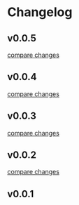 # Changelog


## v0.0.5

[compare changes](https://github.com/ChibaLLC/armon/compare/v0.0.4...v0.0.5)

## v0.0.4

[compare changes](https://github.com/ChibaLLC/armon/compare/v0.0.3...v0.0.4)

## v0.0.3

[compare changes](https://github.com/ChibaLLC/armon/compare/v0.0.2...v0.0.3)

## v0.0.2

[compare changes](https://github.com/ChibaLLC/armon/compare/v0.0.1...v0.0.2)

## v0.0.1

